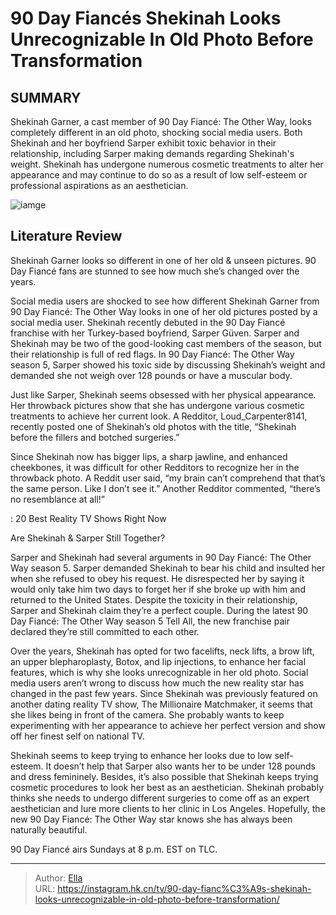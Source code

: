# 90 Day Fiancés Shekinah Looks Unrecognizable In Old Photo Before Transformation


## SUMMARY 



  Shekinah Garner, a cast member of 90 Day Fiancé: The Other Way, looks completely different in an old photo, shocking social media users.   Both Shekinah and her boyfriend Sarper exhibit toxic behavior in their relationship, including Sarper making demands regarding Shekinah&#39;s weight.   Shekinah has undergone numerous cosmetic treatments to alter her appearance and may continue to do so as a result of low self-esteem or professional aspirations as an aesthetician.  

![iamge](https://static1.srcdn.com/wordpress/wp-content/uploads/2023/12/90-day-fianc-s-shekinah-looks-unrecognizable-in-old-photo-before-transformation.jpg)

## Literature Review
Shekinah Garner looks so different in one of her old &amp; unseen pictures. 90 Day Fiancé fans are stunned to see how much she’s changed over the years.




Social media users are shocked to see how different Shekinah Garner from 90 Day Fiancé: The Other Way looks in one of her old pictures posted by a social media user. Shekinah recently debuted in the 90 Day Fiancé franchise with her Turkey-based boyfriend, Sarper Güven. Sarper and Shekinah may be two of the good-looking cast members of the season, but their relationship is full of red flags. In 90 Day Fiancé: The Other Way season 5, Sarper showed his toxic side by discussing Shekinah’s weight and demanded she not weigh over 128 pounds or have a muscular body.




Just like Sarper, Shekinah seems obsessed with her physical appearance. Her throwback pictures show that she has undergone various cosmetic treatments to achieve her current look. A Redditor, Loud_Carpenter8141, recently posted one of Shekinah’s old photos with the title, “Shekinah before the fillers and botched surgeries.”


 

Since Shekinah now has bigger lips, a sharp jawline, and enhanced cheekbones, it was difficult for other Redditors to recognize her in the throwback photo. A Reddit user said, “my brain can’t comprehend that that’s the same person. Like I don’t see it.” Another Redditor commented, “there’s no resemblance at all!”

 : 20 Best Reality TV Shows Right Now


 Are Shekinah &amp; Sarper Still Together? 
          




Sarper and Shekinah had several arguments in 90 Day Fiancé: The Other Way season 5. Sarper demanded Shekinah to bear his child and insulted her when she refused to obey his request. He disrespected her by saying it would only take him two days to forget her if she broke up with him and returned to the United States. Despite the toxicity in their relationship, Sarper and Shekinah claim they’re a perfect couple. During the latest 90 Day Fiancé: The Other Way season 5 Tell All, the new franchise pair declared they’re still committed to each other.

Over the years, Shekinah has opted for two facelifts, neck lifts, a brow lift, an upper blepharoplasty, Botox, and lip injections, to enhance her facial features, which is why she looks unrecognizable in her old photo. Social media users aren’t wrong to discuss how much the new reality star has changed in the past few years. Since Shekinah was previously featured on another dating reality TV show, The Millionaire Matchmaker, it seems that she likes being in front of the camera. She probably wants to keep experimenting with her appearance to achieve her perfect version and show off her finest self on national TV.




Shekinah seems to keep trying to enhance her looks due to low self-esteem. It doesn’t help that Sarper also wants her to be under 128 pounds and dress femininely. Besides, it’s also possible that Shekinah keeps trying cosmetic procedures to look her best as an aesthetician. Shekinah probably thinks she needs to undergo different surgeries to come off as an expert aesthetician and lure more clients to her clinic in Los Angeles. Hopefully, the new 90 Day Fiancé: The Other Way star knows she has always been naturally beautiful.



90 Day Fiancé airs Sundays at 8 p.m. EST on TLC.






---

> Author: [Ella](https://instagram.hk.cn/)  
> URL: https://instagram.hk.cn/tv/90-day-fianc%C3%A9s-shekinah-looks-unrecognizable-in-old-photo-before-transformation/  

